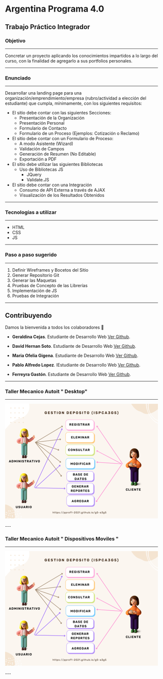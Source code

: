 # Argentina Programa 4.0

## Trabajo Práctico Integrador


### Objetivo

--- 

Concretar un proyecto aplicando los conocimientos impartidos a lo largo del curso, con la
finalidad de agregarlo a sus portfolios personales.

--- 

### Enunciado

--- 

Desarrollar una landing page para una organización/emprendimiento/empresa
(rubro/actividad a elección del estudiante) que cumpla, mínimamente, con los siguientes
requisitos:

* El sitio debe contar con las siguientes Secciones:
    * Presentación de la Organización
    * Presentación Personal
    * Formulario de Contacto
    * Formulario de un Proceso (Ejemplos: Cotización o Reclamo)
* El sitio debe contar con un Formulario de Proceso:
    * A modo Asistente (Wizard)
    * Validación de Campos
    * Generación de Resumen (No Editable)
    * Exportación a PDF
* El sitio debe utilizar las siguientes Bibliotecas
    * Uso de Bibliotecas JS
        * JQuery
        * Validate.JS
* El sitio debe contar con una Integración
    * Consumo de API Externa a través de AJAX
    * Visualización de los Resultados Obtenidos

--- 

### Tecnologías a utilizar

--- 

- HTML
- CSS
- JS

--- 

### Paso a paso sugerido

--- 

1) Definir Wireframes y Bocetos del Sitio
2) Generar Repositorio Git
3) Generar las Maquetas
4) Pruebas de Concepto de las Librerías
5) Implementación de JS
6) Pruebas de Integración

--- 
## Contribuyendo

Damos la bienvenida a todos los colaboradores 💙

- **Geraldina Cejas**. Estudiante de Desarrollo Web [Ver Github](https://github.com/Abrilc90).
- **David Hernan Soto**. Estudiante de Desarrollo Web [Ver Github](https://github.com/MonicaAntich).

- **Maria Ofelia Gigena**. Estudiante de Desarrollo Web [Ver Github](https://github.com/MonicaVZapata).

- **Pablo Alfredo Lopez**. IEstudiante de Desarrollo Web [Ver Github](https://github.com/mariogonzalezispc).

- **Ferreyra Gastón**. Estudiante de Desarrollo Web [Ver Github](https://github.com/gastonloco).
--- 

### Taller Mecanico Autoit " Desktop"
--- 
<p align="center">
  <a>
    <img alt="Edit on CodeSandbox" src="https://github.com/PPROF1-2021/g5-a3g5/blob/master/img/proceso.png">
  </a>
</p>
--- 
<br> 

### Taller Mecanico Autoit " Dispositivos Moviles "
--- 
<p align="center">
  <a>
    <img alt="Edit on CodeSandbox" src="https://github.com/PPROF1-2021/g5-a3g5/blob/master/img/proceso.png">
  </a>
</p>
--- 
<br> 


